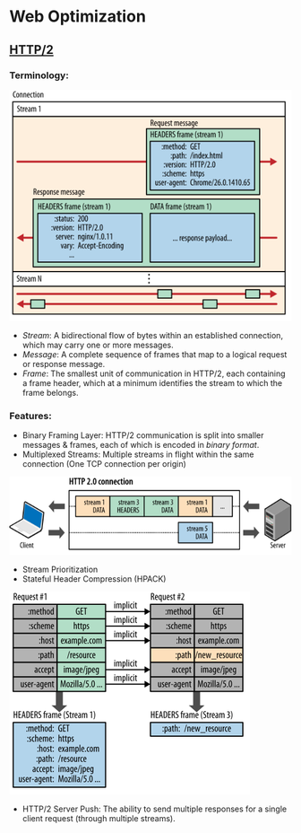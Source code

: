 # Web Optimization

## [HTTP/2](https://developers.google.com/web/fundamentals/performance/http2/)

### Terminology: 
![Connection](/images/connection.svg)

- _Stream_: A bidirectional flow of bytes within an established connection, which may carry one or more messages.
- _Message_: A complete sequence of frames that map to a logical request or response message.
- _Frame_: The smallest unit of communication in HTTP/2, each containing a frame header, which at a minimum identifies the stream to which the frame belongs.

### Features:

- Binary Framing Layer: HTTP/2 communication is split into smaller messages & frames, each of which is encoded in *binary format*.
- Multiplexed Streams: Multiple streams in flight within the same connection (One TCP connection per origin)

![Multiplexing](/images/multiplexing.svg)

- Stream Prioritization
- Stateful Header Compression (HPACK)

![HeaderCompression](/images/header-compression.svg)

- HTTP/2 Server Push: The ability to send multiple responses for a single client request (through multiple streams).